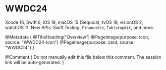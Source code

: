 # WWDC24

Xcode 16, Swift 6, iOS 18, macOS 15 (Sequoia), tvOS 18, visionOS 2, watchOS 11.
New APIs: Swift Testing, ``FinanceKit``, ``TabletopKit``, and more. 

@Metadata {
   @TitleHeading("Overview")
   @PageImage(purpose: icon, source: "WWDC24-Icon")
   @PageImage(purpose: card, source: "WWDC24")
}

@Comment { Do not manually edit this file below this comment. The session link will be auto-generated. }
